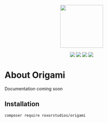 <p align="center"><a href="https://laravel.com" target="_blank"><img width="140" src="https://cloud.githubusercontent.com/assets/7737619/19985797/a3b83bf6-a214-11e6-9f35-4356dcb80ef7.png"></a></p>

<p align="center">
<img src="https://poser.pugx.org/roxorstudios/origami/v/stable">
<img src="https://poser.pugx.org/roxorstudios/origami/v/unstable">
<img src="https://poser.pugx.org/roxorstudios/origami/downloads">
<img src="https://poser.pugx.org/roxorstudios/origami/license">
</p>

# About Origami

Documentation coming soon

## Installation

	composer require roxorstudios/origami
	